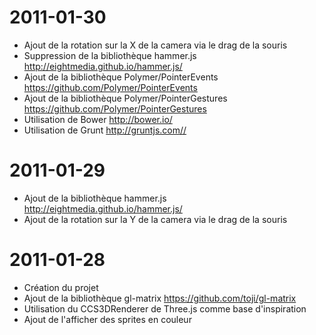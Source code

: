 2011-01-30
==================

  * Ajout de la rotation sur la X de la camera via le drag de la souris
  * Suppression de la bibliothèque hammer.js <http://eightmedia.github.io/hammer.js/>
  * Ajout de la bibliothèque Polymer/PointerEvents <https://github.com/Polymer/PointerEvents>
  * Ajout de la bibliothèque Polymer/PointerGestures <https://github.com/Polymer/PointerGestures>
  * Utilisation de Bower <http://bower.io/>
  * Utilisation de Grunt <http://gruntjs.com//>

2011-01-29
==================

  * Ajout de la bibliothèque hammer.js <http://eightmedia.github.io/hammer.js/>
  * Ajout de la rotation sur la Y de la camera via le drag de la souris

2011-01-28
==================

  * Création du projet
  * Ajout de la bibliothèque gl-matrix <https://github.com/toji/gl-matrix>
  * Utilisation du CCS3DRenderer de Three.js comme base d'inspiration
  * Ajout de l'afficher des sprites en couleur
